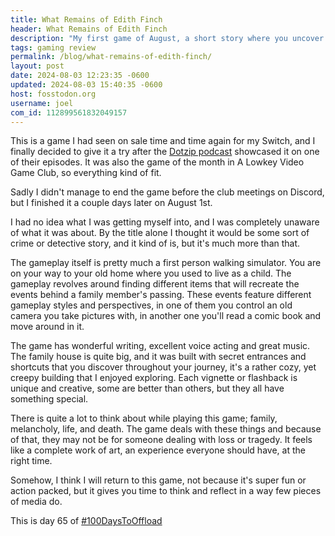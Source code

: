 ```yaml
---
title: What Remains of Edith Finch
header: What Remains of Edith Finch
description: "My first game of August, a short story where you uncover your family's past and the strange ways they left this world"
tags: gaming review
permalink: /blog/what-remains-of-edith-finch/
layout: post
date: 2024-08-03 12:23:35 -0600
updated: 2024-08-03 15:40:35 -0600
host: fosstodon.org
username: joel
com_id: 112899561832049157
---
```


This is a game I had seen on sale time and time again for my Switch, and I finally decided to give it a try after the [Dotzip podcast](https://dotzip.online/) showcased it on one of their episodes. It was also the game of the month in A Lowkey Video Game Club, so everything kind of fit.

Sadly I didn't manage to end the game before the club meetings on Discord, but I finished it a couple days later on August 1st.

I had no idea what I was getting myself into, and I was completely unaware of what it was about. By the title alone I thought it would be some sort of crime or detective story, and it kind of is, but it's much more than that.

The gameplay itself is pretty much a first person walking simulator. You are on your way to your old home where you used to live as a child. The gameplay revolves around finding different items that will recreate the events behind a family member's passing. These events feature different gameplay styles and perspectives, in one of them you control an old camera you take pictures with, in another one you'll read a comic book and move around in it.

The game has wonderful writing, excellent voice acting and great music. The family house is quite big, and it was built with secret entrances and shortcuts that you discover throughout your journey, it's a rather cozy, yet creepy building that I enjoyed exploring. Each vignette or flashback is unique and creative, some are better than others, but they all have something special.

There is quite a lot to think about while playing this game; family, melancholy, life, and death. The game deals with these things and because of that, they may not be for someone dealing with loss or tragedy. It feels like a complete work of art, an experience everyone should have, at the right time.

Somehow, I think I will return to this game, not because it's super fun or action packed, but it gives you time to think and reflect in a way few pieces of media do.

This is day 65 of [#100DaysToOffload](https://100daystooffload.com)

